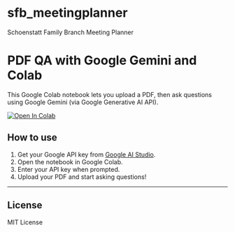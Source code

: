 # sfb_meetingplanner
Schoenstatt Family Branch Meeting Planner

# PDF QA with Google Gemini and Colab

This Google Colab notebook lets you upload a PDF, then ask questions using Google Gemini (via Google Generative AI API).

[![Open In Colab](https://colab.research.google.com/assets/colab-badge.svg)](https://colab.research.google.com/github/sonialugo/sfb_meetingplanner/blob/main/pdf_meeting_planner.ipynb)

## How to use

1. Get your Google API key from [Google AI Studio](https://makersuite.google.com/app).
2. Open the notebook in Google Colab.
3. Enter your API key when prompted.
4. Upload your PDF and start asking questions!

---

## License

MIT License
